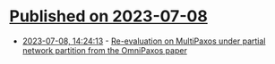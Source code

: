 # [Published on 2023-07-08](index.md)

* [2023-07-08, 14:24:13](https://lobste.rs/s/jcbtsv/re_evaluation_on_multipaxos_under) - [Re-evaluation on MultiPaxos under partial network partition from the OmniPaxos paper](https://zhiying12.github.io/posts/2023/06/blog-post-1/)
